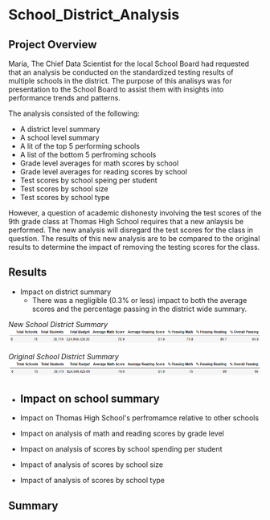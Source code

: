 # School_District_Analysis
## Project Overview
Maria, The Chief Data Scientist for the local School Board had requested that an analysis be conducted on the standardized testing results of multiple schools in the district. The purpose of this analisys was for presentation to the School Board to assist them with insights into performance trends and patterns. 

The analysis consisted of the following:
- A district level summary
- A school level summary
- A lit of the top 5 performing schools
- A list of the bottom 5 perfroming schools
- Grade level averages for math scores by school
- Grade level averages for reading scores by school
- Test scores by school speing per student
- Test scores by school size
- Test scores by school type
     
However, a question of academic dishonesty involving the test scores of the 9th grade class at Thomas High School requires that a new anlaysis be performed. The new analysis will disregard the test scores for the class in question. The results of this new analysis are to be compared to the original results to determine the impact of removing the testing scores for the class.

## Results

- Impact on district summary
     - There was a negligible (0.3% or less) impact to both the average scores and the percentage passing in the district wide summary.

*New School District Summary*
![New District Summary](./Resources/new_school_district_summary.png)

*Original School District Summary*
![Original District Summary](./Resources/original_school_district_summary.png)
 
- Impact on school summary
     - 


- Impact on Thomas High School's perfromamce relative to other schools

- Impact on analysis of math and reading scores by grade level

- Impact on analysis of scores by school spending per student

- Impact of analysis of scores by school size

- Impact of analysis of scores by school type

## Summary
